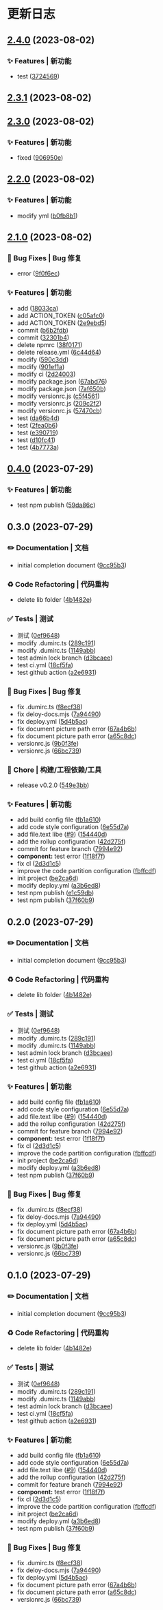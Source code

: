 # 更新日志

## [2.4.0](https://github.com/szchason/bricksjs/compare/2.3.1...2.4.0) (2023-08-02)


### ✨ Features | 新功能

* test ([3724569](https://github.com/szchason/bricksjs/commit/37245698228d0cb38efe0636a6a48014687b6529))

## [2.3.1](https://github.com/szchason/bricksjs/compare/2.3.0...2.3.1) (2023-08-02)

## [2.3.0](https://github.com/szchason/bricksjs/compare/2.2.0...2.3.0) (2023-08-02)


### ✨ Features | 新功能

* fixed ([906950e](https://github.com/szchason/bricksjs/commit/906950e8ca1221228e9aaf520cd7a0e3a8d3b60c))

## [2.2.0](https://github.com/szchason/bricksjs/compare/2.1.0...2.2.0) (2023-08-02)


### ✨ Features | 新功能

* modify yml ([b0fb8b1](https://github.com/szchason/bricksjs/commit/b0fb8b1f5bd49530ef154c56c2a87a5ee0fe3244))

## [2.1.0](https://github.com/szchason/bricksjs/compare/0.4.0...2.1.0) (2023-08-02)


### 🐛 Bug Fixes | Bug 修复

* error ([9f0f6ec](https://github.com/szchason/bricksjs/commit/9f0f6ecac84d129135bd487791c2420d9dd7f660))


### ✨ Features | 新功能

* add ([18033ca](https://github.com/szchason/bricksjs/commit/18033cae1a959ade9856fa8acb1adc70df317217))
* add ACTION_TOKEN ([c05afc0](https://github.com/szchason/bricksjs/commit/c05afc008b61810b46b4e17c68594a511dffaeec))
* add ACTION_TOKEN ([2e9ebd5](https://github.com/szchason/bricksjs/commit/2e9ebd5222648eefe917a745a4efc97b036da414))
* commit ([b6b2fdb](https://github.com/szchason/bricksjs/commit/b6b2fdb7e840dfa4e4addda97fed08255f11d826))
* commit ([32301b4](https://github.com/szchason/bricksjs/commit/32301b480719b41572ff46870bbb0c7d7fdec2f0))
* delete npmrc ([38f0171](https://github.com/szchason/bricksjs/commit/38f0171c1a3d7d25413300789e37c587d94eb61f))
* delete release.yml ([6c44d64](https://github.com/szchason/bricksjs/commit/6c44d643d9cf3ddf63061dec252de221b596f3e9))
* modify ([590c3dd](https://github.com/szchason/bricksjs/commit/590c3dd0d0649989d74fea567e4550e6d1523963))
* modify ([901ef1a](https://github.com/szchason/bricksjs/commit/901ef1aacc71ff2674364aa068cfb5ae779aedd4))
* modify ci ([2d24003](https://github.com/szchason/bricksjs/commit/2d240038270218d89b6ddbe6c84133c18995bcaf))
* modify package.json ([67abd76](https://github.com/szchason/bricksjs/commit/67abd76f17ba23e5ab6dac2c9b8a3700a399c7bc))
* modify package.json ([7af650b](https://github.com/szchason/bricksjs/commit/7af650b51f9a3edbf20da7d225a876cfacbef12e))
* modify versionrc.js ([c5f4561](https://github.com/szchason/bricksjs/commit/c5f45619fd44e80c753546379b1ae157ea04b361))
* modify versionrc.js ([209c2f2](https://github.com/szchason/bricksjs/commit/209c2f2f65f0d639f915e7f99003e90769806798))
* modify versionrc.js ([57470cb](https://github.com/szchason/bricksjs/commit/57470cb2eb09c2464363add691c9d4b65691e505))
* test ([da66b4d](https://github.com/szchason/bricksjs/commit/da66b4d5ca58aaab6b3d906b2694a83c43319036))
* test ([2fea0b6](https://github.com/szchason/bricksjs/commit/2fea0b637e77adff66bf46319ece315d92dbd728))
* test ([e390719](https://github.com/szchason/bricksjs/commit/e390719148bf6f7b88b1b287de858cb1f4ac68e5))
* test ([d10fc41](https://github.com/szchason/bricksjs/commit/d10fc41c1a483c79dcd686a65b8f7feea12ce3a8))
* test ([4b7773a](https://github.com/szchason/bricksjs/commit/4b7773a3e93c76f5c019aee3b523035a69acd039))

## [0.4.0](https://github.com/szchason/bricksjs/compare/0.3.0...0.4.0) (2023-07-29)


### ✨ Features | 新功能

* test npm publish ([59da86c](https://github.com/szchason/bricksjs/commit/59da86c3120dc182dd56936fd821199619f913e9))

## 0.3.0 (2023-07-29)


### ✏️ Documentation | 文档

* initial completion document ([9cc95b3](https://github.com/szchason/bricksjs/commit/9cc95b31665450871191091ebfb3893995eb0891))


### ♻️ Code Refactoring | 代码重构

* delete lib folder ([4b1482e](https://github.com/szchason/bricksjs/commit/4b1482e392062bd58227bf051132f7849fd081a0))


### ✅ Tests | 测试

* 测试 ([0ef9648](https://github.com/szchason/bricksjs/commit/0ef96482e1d561c4f77f80a84055187e63296b50))
* modify .dumirc.ts ([289c191](https://github.com/szchason/bricksjs/commit/289c191eae19e5d8d0f27ef93b154f50657cbba9))
* modify .dumirc.ts ([1149abb](https://github.com/szchason/bricksjs/commit/1149abb099bfd420c7fb572e4c18d21b9f23d3f0))
* test admin lock branch ([d3bcaee](https://github.com/szchason/bricksjs/commit/d3bcaee17a2141f9aee8d7d3fb1d71a9f2ca2fab))
* test ci.yml ([18cf5fa](https://github.com/szchason/bricksjs/commit/18cf5fa9b74f71a5645a0d652ec461234e1b7c5a))
* test github action ([a2e6931](https://github.com/szchason/bricksjs/commit/a2e69319d7ec9f85bf9ac0c990d4f767f3d451be))


### 🐛 Bug Fixes | Bug 修复

* fix .dumirc.ts ([f8ecf38](https://github.com/szchason/bricksjs/commit/f8ecf381bd527608f35895afbad90473391f7bfd))
* fix deloy-docs.mjs ([7a94490](https://github.com/szchason/bricksjs/commit/7a944903062dcc3a073455c812ee0030c4111dfc))
* fix deploy.yml ([5d4b5ac](https://github.com/szchason/bricksjs/commit/5d4b5ac03ac9d39f301538de0eadfc6306c90af6))
* fix document picture path error ([67a4b6b](https://github.com/szchason/bricksjs/commit/67a4b6b120bc451abe3dbc8e730a7e5778e3eb3d))
* fix document picture path error ([a65c8dc](https://github.com/szchason/bricksjs/commit/a65c8dca21ed41140c1871d93174d030d13bb5f6))
* versionrc.js ([9b0f3fe](https://github.com/szchason/bricksjs/commit/9b0f3fe89a006e961a564901697ef5c0b558e71d))
* versionrc.js ([66bc739](https://github.com/szchason/bricksjs/commit/66bc739a92d215db6213d4116e89ec4f87bcbb06))


### 🚀 Chore | 构建/工程依赖/工具

* release v0.2.0 ([549e3bb](https://github.com/szchason/bricksjs/commit/549e3bb709552847da6fb902bb6456f50ed30b42))


### ✨ Features | 新功能

* add build config file ([fb1a610](https://github.com/szchason/bricksjs/commit/fb1a610b45508ef876b7a4881c268d9b7971b07b))
* add code style configuration ([6e55d7a](https://github.com/szchason/bricksjs/commit/6e55d7ae83da640445ae423cb28ae32bd3de6e98))
* add file.text libe ([#9](https://github.com/szchason/bricksjs/issues/9)) ([154440d](https://github.com/szchason/bricksjs/commit/154440d6447c888aaf162c09e4db71e98d2d5187))
* add the rollup configuration ([42d275f](https://github.com/szchason/bricksjs/commit/42d275f1ea21f7b362ae5dc7a15cc0dc2774c5c7))
* commit for feature branch ([7994e92](https://github.com/szchason/bricksjs/commit/7994e9269c1dcbe05464cda7a80f13831c409e49))
* **component:** test error ([1f18f7f](https://github.com/szchason/bricksjs/commit/1f18f7f15d25a8dc413e25dfc24fff2bce373049))
* fix cl ([2d3d1c5](https://github.com/szchason/bricksjs/commit/2d3d1c5d65e859833288f358185b111296d98c19))
* improve the code partition configuration ([fbffcdf](https://github.com/szchason/bricksjs/commit/fbffcdf1b8bdd05350ead1df8b7812dc05120c20))
* init project ([be2ca6d](https://github.com/szchason/bricksjs/commit/be2ca6db781ccd23b742295e0e65c64ed1ba4905))
* modify deploy.yml ([a3b6ed8](https://github.com/szchason/bricksjs/commit/a3b6ed822601b73a4b89a0eafb34c224726ccdff))
* test npm publish ([e1c59db](https://github.com/szchason/bricksjs/commit/e1c59db3331e96a7a798f9629e43f168d240f948))
* test npm publish ([37f60b9](https://github.com/szchason/bricksjs/commit/37f60b99b0042fc305bdd46b31d569153206d7ad))

## 0.2.0 (2023-07-29)


### ✏️ Documentation | 文档

* initial completion document ([9cc95b3](https://github.com/szchason/bricksjs/commit/9cc95b31665450871191091ebfb3893995eb0891))


### ♻️ Code Refactoring | 代码重构

* delete lib folder ([4b1482e](https://github.com/szchason/bricksjs/commit/4b1482e392062bd58227bf051132f7849fd081a0))


### ✅ Tests | 测试

* 测试 ([0ef9648](https://github.com/szchason/bricksjs/commit/0ef96482e1d561c4f77f80a84055187e63296b50))
* modify .dumirc.ts ([289c191](https://github.com/szchason/bricksjs/commit/289c191eae19e5d8d0f27ef93b154f50657cbba9))
* modify .dumirc.ts ([1149abb](https://github.com/szchason/bricksjs/commit/1149abb099bfd420c7fb572e4c18d21b9f23d3f0))
* test admin lock branch ([d3bcaee](https://github.com/szchason/bricksjs/commit/d3bcaee17a2141f9aee8d7d3fb1d71a9f2ca2fab))
* test ci.yml ([18cf5fa](https://github.com/szchason/bricksjs/commit/18cf5fa9b74f71a5645a0d652ec461234e1b7c5a))
* test github action ([a2e6931](https://github.com/szchason/bricksjs/commit/a2e69319d7ec9f85bf9ac0c990d4f767f3d451be))


### ✨ Features | 新功能

* add build config file ([fb1a610](https://github.com/szchason/bricksjs/commit/fb1a610b45508ef876b7a4881c268d9b7971b07b))
* add code style configuration ([6e55d7a](https://github.com/szchason/bricksjs/commit/6e55d7ae83da640445ae423cb28ae32bd3de6e98))
* add file.text libe ([#9](https://github.com/szchason/bricksjs/issues/9)) ([154440d](https://github.com/szchason/bricksjs/commit/154440d6447c888aaf162c09e4db71e98d2d5187))
* add the rollup configuration ([42d275f](https://github.com/szchason/bricksjs/commit/42d275f1ea21f7b362ae5dc7a15cc0dc2774c5c7))
* commit for feature branch ([7994e92](https://github.com/szchason/bricksjs/commit/7994e9269c1dcbe05464cda7a80f13831c409e49))
* **component:** test error ([1f18f7f](https://github.com/szchason/bricksjs/commit/1f18f7f15d25a8dc413e25dfc24fff2bce373049))
* fix cl ([2d3d1c5](https://github.com/szchason/bricksjs/commit/2d3d1c5d65e859833288f358185b111296d98c19))
* improve the code partition configuration ([fbffcdf](https://github.com/szchason/bricksjs/commit/fbffcdf1b8bdd05350ead1df8b7812dc05120c20))
* init project ([be2ca6d](https://github.com/szchason/bricksjs/commit/be2ca6db781ccd23b742295e0e65c64ed1ba4905))
* modify deploy.yml ([a3b6ed8](https://github.com/szchason/bricksjs/commit/a3b6ed822601b73a4b89a0eafb34c224726ccdff))
* test npm publish ([37f60b9](https://github.com/szchason/bricksjs/commit/37f60b99b0042fc305bdd46b31d569153206d7ad))


### 🐛 Bug Fixes | Bug 修复

* fix .dumirc.ts ([f8ecf38](https://github.com/szchason/bricksjs/commit/f8ecf381bd527608f35895afbad90473391f7bfd))
* fix deloy-docs.mjs ([7a94490](https://github.com/szchason/bricksjs/commit/7a944903062dcc3a073455c812ee0030c4111dfc))
* fix deploy.yml ([5d4b5ac](https://github.com/szchason/bricksjs/commit/5d4b5ac03ac9d39f301538de0eadfc6306c90af6))
* fix document picture path error ([67a4b6b](https://github.com/szchason/bricksjs/commit/67a4b6b120bc451abe3dbc8e730a7e5778e3eb3d))
* fix document picture path error ([a65c8dc](https://github.com/szchason/bricksjs/commit/a65c8dca21ed41140c1871d93174d030d13bb5f6))
* versionrc.js ([9b0f3fe](https://github.com/szchason/bricksjs/commit/9b0f3fe89a006e961a564901697ef5c0b558e71d))
* versionrc.js ([66bc739](https://github.com/szchason/bricksjs/commit/66bc739a92d215db6213d4116e89ec4f87bcbb06))

## 0.1.0 (2023-07-29)


### ✏️ Documentation | 文档

* initial completion document ([9cc95b3](https://github.com/szchason/bricksjs/commit/9cc95b31665450871191091ebfb3893995eb0891))


### ♻️ Code Refactoring | 代码重构

* delete lib folder ([4b1482e](https://github.com/szchason/bricksjs/commit/4b1482e392062bd58227bf051132f7849fd081a0))


### ✅ Tests | 测试

* 测试 ([0ef9648](https://github.com/szchason/bricksjs/commit/0ef96482e1d561c4f77f80a84055187e63296b50))
* modify .dumirc.ts ([289c191](https://github.com/szchason/bricksjs/commit/289c191eae19e5d8d0f27ef93b154f50657cbba9))
* modify .dumirc.ts ([1149abb](https://github.com/szchason/bricksjs/commit/1149abb099bfd420c7fb572e4c18d21b9f23d3f0))
* test admin lock branch ([d3bcaee](https://github.com/szchason/bricksjs/commit/d3bcaee17a2141f9aee8d7d3fb1d71a9f2ca2fab))
* test ci.yml ([18cf5fa](https://github.com/szchason/bricksjs/commit/18cf5fa9b74f71a5645a0d652ec461234e1b7c5a))
* test github action ([a2e6931](https://github.com/szchason/bricksjs/commit/a2e69319d7ec9f85bf9ac0c990d4f767f3d451be))


### ✨ Features | 新功能

* add build config file ([fb1a610](https://github.com/szchason/bricksjs/commit/fb1a610b45508ef876b7a4881c268d9b7971b07b))
* add code style configuration ([6e55d7a](https://github.com/szchason/bricksjs/commit/6e55d7ae83da640445ae423cb28ae32bd3de6e98))
* add file.text libe ([#9](https://github.com/szchason/bricksjs/issues/9)) ([154440d](https://github.com/szchason/bricksjs/commit/154440d6447c888aaf162c09e4db71e98d2d5187))
* add the rollup configuration ([42d275f](https://github.com/szchason/bricksjs/commit/42d275f1ea21f7b362ae5dc7a15cc0dc2774c5c7))
* commit for feature branch ([7994e92](https://github.com/szchason/bricksjs/commit/7994e9269c1dcbe05464cda7a80f13831c409e49))
* **component:** test error ([1f18f7f](https://github.com/szchason/bricksjs/commit/1f18f7f15d25a8dc413e25dfc24fff2bce373049))
* fix cl ([2d3d1c5](https://github.com/szchason/bricksjs/commit/2d3d1c5d65e859833288f358185b111296d98c19))
* improve the code partition configuration ([fbffcdf](https://github.com/szchason/bricksjs/commit/fbffcdf1b8bdd05350ead1df8b7812dc05120c20))
* init project ([be2ca6d](https://github.com/szchason/bricksjs/commit/be2ca6db781ccd23b742295e0e65c64ed1ba4905))
* modify deploy.yml ([a3b6ed8](https://github.com/szchason/bricksjs/commit/a3b6ed822601b73a4b89a0eafb34c224726ccdff))
* test npm publish ([37f60b9](https://github.com/szchason/bricksjs/commit/37f60b99b0042fc305bdd46b31d569153206d7ad))


### 🐛 Bug Fixes | Bug 修复

* fix .dumirc.ts ([f8ecf38](https://github.com/szchason/bricksjs/commit/f8ecf381bd527608f35895afbad90473391f7bfd))
* fix deloy-docs.mjs ([7a94490](https://github.com/szchason/bricksjs/commit/7a944903062dcc3a073455c812ee0030c4111dfc))
* fix deploy.yml ([5d4b5ac](https://github.com/szchason/bricksjs/commit/5d4b5ac03ac9d39f301538de0eadfc6306c90af6))
* fix document picture path error ([67a4b6b](https://github.com/szchason/bricksjs/commit/67a4b6b120bc451abe3dbc8e730a7e5778e3eb3d))
* fix document picture path error ([a65c8dc](https://github.com/szchason/bricksjs/commit/a65c8dca21ed41140c1871d93174d030d13bb5f6))
* versionrc.js ([66bc739](https://github.com/szchason/bricksjs/commit/66bc739a92d215db6213d4116e89ec4f87bcbb06))